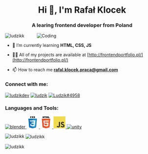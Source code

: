 <h1 align="center">Hi 👋, I'm Rafał Klocek</h1>
<h3 align="center">A learing frontend developer from Poland</h3>
<img align="right" alt="Coding" width="400" src="https://mir-s3-cdn-cf.behance.net/project_modules/max_1200/06f21a161921919.63cd7887d0a70.gif">

<p align="left"> <img src="https://komarev.com/ghpvc/?username=ludzikk&label=Profile%20views&color=0e75b6&style=flat" alt="ludzikk" /> </p>

- 🌱 I’m currently learning **HTML, CSS, JS**

- 👨‍💻 All of my projects are available at [http://frontendportfolio.pl/](http://frontendportfolio.pl/)

- 📫 How to reach me **rafal.klocek.praca@gmail.com**

<h3 align="left">Connect with me:</h3>
<p align="left">
<a href="https://instagram.com/ludzikdev" target="blank"><img align="center" src="https://raw.githubusercontent.com/rahuldkjain/github-profile-readme-generator/master/src/images/icons/Social/instagram.svg" alt="ludzikdev" height="30" width="40" /></a>
<a href="https://www.youtube.com/c/ludzik" target="blank"><img align="center" src="https://raw.githubusercontent.com/rahuldkjain/github-profile-readme-generator/master/src/images/icons/Social/youtube.svg" alt="ludzik" height="30" width="40" /></a>
<a href="https://discord.gg/Ludzik#4958" target="blank"><img align="center" src="https://raw.githubusercontent.com/rahuldkjain/github-profile-readme-generator/master/src/images/icons/Social/discord.svg" alt="Ludzik#4958" height="30" width="40" /></a>
</p>

<h3 align="left">Languages and Tools:</h3>
<p align="left"> <a href="https://www.blender.org/" target="_blank" rel="noreferrer"> <img src="https://download.blender.org/branding/community/blender_community_badge_white.svg" alt="blender" width="40" height="40"/> </a> <a href="https://www.w3schools.com/css/" target="_blank" rel="noreferrer"> <img src="https://raw.githubusercontent.com/devicons/devicon/master/icons/css3/css3-original-wordmark.svg" alt="css3" width="40" height="40"/> </a> <a href="https://www.w3.org/html/" target="_blank" rel="noreferrer"> <img src="https://raw.githubusercontent.com/devicons/devicon/master/icons/html5/html5-original-wordmark.svg" alt="html5" width="40" height="40"/> </a> <a href="https://developer.mozilla.org/en-US/docs/Web/JavaScript" target="_blank" rel="noreferrer"> <img src="https://raw.githubusercontent.com/devicons/devicon/master/icons/javascript/javascript-original.svg" alt="javascript" width="40" height="40"/> </a> <a href="https://unity.com/" target="_blank" rel="noreferrer"> <img src="https://www.vectorlogo.zone/logos/unity3d/unity3d-icon.svg" alt="unity" width="40" height="40"/> </a> </p>

<p><img align="left" src="https://github-readme-stats.vercel.app/api/top-langs?username=ludzikk&show_icons=true&locale=en&layout=compact" alt="ludzikk" /></p>

<p>&nbsp;<img align="center" src="https://github-readme-stats.vercel.app/api?username=ludzikk&show_icons=true&locale=en" alt="ludzikk" /></p>

<p><img align="center" src="https://github-readme-streak-stats.herokuapp.com/?user=ludzikk&" alt="ludzikk" /></p>
